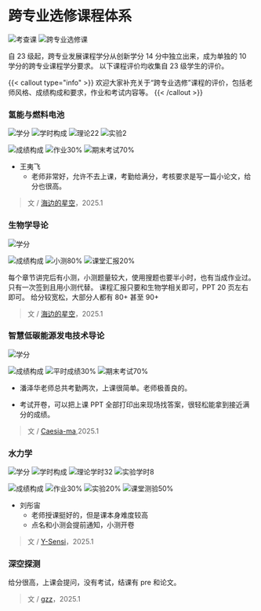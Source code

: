 # 跨专业选修课程体系

<!--
1. 通过 [Shields.io](https://shields.io/) 生成如下的徽章，标注课程的基本信息。
2. 请根据课程的具体内容增删仓库的子文件夹。子文件夹建议使用小写英文，并且添加 README.md。
3. 关于课程的描述可以不止以下几个方面，酌情增删。
4. hoa.moe 生成本课程对应页面后，请将页面链接复制到 GitHub 仓库的 About/Website 中。
5. 可以在 GitHub 页面的 About/Topics 中为课程添加话题名称。
-->

![考查课](https://img.shields.io/badge/%E8%80%83%E6%9F%A5%E8%AF%BE-green)
![跨专业选修课](https://img.shields.io/badge/%E8%B7%A8%E4%B8%93%E4%B8%9A%E9%80%89%E4%BF%AE%E8%AF%BE-lightskyblue)

自 23 级起，跨专业发展课程学分从创新学分 14 分中独立出来，成为单独的 10 学分的跨专业课程学分要求。
以下课程评价均收集自 23 级学生的评价。

{{< callout type="info" >}}
  欢迎大家补充关于“跨专业选修”课程的评价，包括老师风格、成绩构成和要求，作业和考试内容等。
{{< /callout >}}

### 氢能与燃料电池

![学分](https://img.shields.io/badge/%E5%AD%A6%E5%88%86-1.5-moccasin)
![学时构成](https://img.shields.io/badge/学时构成-gold)
![理论22](https://img.shields.io/badge/理论-22-wheat)
![实验2](https://img.shields.io/badge/实验-2-wheat)

![成绩构成](https://img.shields.io/badge/%E6%88%90%E7%BB%A9%E6%9E%84%E6%88%90-gold)
![作业30%](https://img.shields.io/badge/%E4%BD%9C%E4%B8%9A-40%25-wheat)
![期末考试70%](https://img.shields.io/badge/%E6%9C%9F%E6%9C%AB%E8%80%83%E8%AF%95-60%25-wheat)

- 王夷飞
  - 老师非常好，允许不去上课，考勤给满分，考核要求是写一篇小论文，给分也很高。

> 文 / [海边的星空]()，2025.1

### 生物学导论

![学分](https://img.shields.io/badge/%E5%AD%A6%E5%88%86-2-moccasin)

![成绩构成](https://img.shields.io/badge/%E6%88%90%E7%BB%A9%E6%9E%84%E6%88%90-gold)
![小测80%](https://img.shields.io/badge/小测-80%25-wheat)
![课堂汇报20%](https://img.shields.io/badge/课堂汇报-20%25-wheat)

每个章节讲完后有小测，小测题量较大，使用搜题也要半小时，也有当成作业过。
只有一次签到且用小测代替。
课程汇报只要和生物学相关即可，PPT 20 页左右即可。
给分较宽松，大部分人都有 80+ 甚至 90+

> 文 / [海边的星空](https://)，2025.1

### 智慧低碳能源发电技术导论

![学分](https://img.shields.io/badge/%E5%AD%A6%E5%88%86-2-moccasin)

![成绩构成](https://img.shields.io/badge/%E6%88%90%E7%BB%A9%E6%9E%84%E6%88%90-gold)
![平时成绩30%](https://img.shields.io/badge/平时成绩-30%25-wheat)
![期末考试70%](https://img.shields.io/badge/%E6%9C%9F%E6%9C%AB%E8%80%83%E8%AF%95-70%25-wheat)

- 潘泽华老师总共考勤两次，上课很简单。老师极善良的。

- 考试开卷，可以把上课 PPT 全部打印出来现场找答案，很轻松能拿到接近满分的成绩。

> 文 / [Caesia-ma](https://github.com/Caesia-ma/),2025.1

### 水力学

![学分](https://img.shields.io/badge/%E5%AD%A6%E5%88%86-2.5-moccasin)
![学时构成](https://img.shields.io/badge/学时构成-gold)
![理论学时32](https://img.shields.io/badge/理论学时-32-wheat)
![实验学时8](https://img.shields.io/badge/实验学时-8-wheat)

![成绩构成](https://img.shields.io/badge/%E6%88%90%E7%BB%A9%E6%9E%84%E6%88%90-gold)
![作业30%](https://img.shields.io/badge/%E4%BD%9C%E4%B8%9A-30%25-wheat)
![实验20%](https://img.shields.io/badge/实验-20%25-wheat)
![课堂测验50%](https://img.shields.io/badge/课堂测验-50%25-wheat)

- 刘彤宙
  - 老师授课挺好的，但是课本身难度较高
  - 点名和小测会提前通知，小测开卷
    
> 文 / [Y-Sensi](https://github.com/Y-Sensi)，2025.1

### 深空探测

给分很高，上课会提问，没有考试，结课有 pre 和论文。

> 文 / [gzz](https://github.com/gzz677)，2025.1
